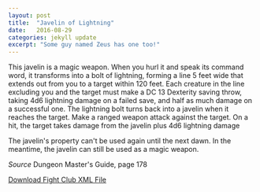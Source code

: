 ```yaml
---
layout: post
title:  "Javelin of Lightning"
date:   2016-08-29
categories: jekyll update
excerpt: "Some guy named Zeus has one too!"
---
```


This javelin is a magic weapon. When you hurl it and speak its command word, it transforms into a bolt of lightning, forming a line 5 feet wide that extends out from you to a target within 120 feet. Each creature in the line excluding you and the target must make a DC 13 Dexterity saving throw, taking 4d6 lightning damage on a failed save, and half as much damage on a successful one. The lightning bolt turns back into a javelin when it reaches the target. Make a ranged weapon attack against the target. On a hit, the target takes damage from the javelin plus 4d6 lightning damage

The javelin's property can't be used again until the next dawn. In the meantime, the javelin can still be used as a magic weapon.

_Source_ Dungeon Master's Guide, page 178

<a href="{{ site.base.url }}/xml/javelin-of-lightning.xml">Download Fight Club XML File</a>
